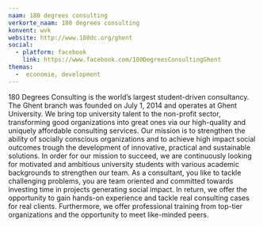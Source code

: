 ```yaml
---
naam: 180 degrees consulting 
verkorte_naam: 180 degrees consulting 
konvent: wvk
website: http://www.180dc.org/ghent
social:
  - platform: facebook
    link: https://www.facebook.com/180DegreesConsultingGhent
themas:
  -  economie, development
---
```


180 Degrees Consulting is the world’s largest student-driven consultancy. The Ghent branch was founded on July 1, 2014 and operates at Ghent University. We bring top university talent to the non-profit sector, transforming good organizations into great ones via our high-quality and uniquely affordable consulting services. Our mission is to strengthen the ability of socially conscious organizations and to achieve high impact social outcomes trough the development of innovative, practical and sustainable solutions.
In order for our mission to succeed, we are continuously looking for motivated and ambitious university students with various academic backgrounds to strengthen our team. As a consultant, you like to tackle challenging problems, you are team oriented and committed towards investing time in projects generating social impact. In return, we offer the opportunity to gain hands-on experience and tackle real consulting cases for real clients. Furthermore, we offer professional training from top-tier organizations and the opportunity to meet like-minded peers.
